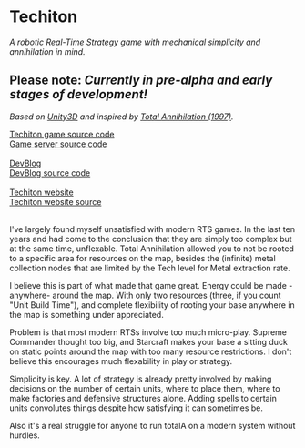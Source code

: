 # Techiton
<i>A robotic Real-Time Strategy game with mechanical simplicity and annihilation in mind.</i>

## Please note: <i>Currently in pre-alpha and early stages of development!</i>
*Based on [Unity3D](https://unity3d.com/) and inspired by [Total Annihilation (1997)](https://en.wikipedia.org/wiki/Total_Annihilation).*

[Techiton game source code](https://github.com/jacobbetz/techiton-game)
<br>
[Game server source code](https://github.com/jacobbetz/techiton-server)
<br><br>
[DevBlog](https://techiton.dev) 
<br>
[DevBlog source code](https://github.com/jacobbetz/techiton-devblog)
<br><br>
[Techiton website](https://techiton.net)
<br>
[Techiton website source](https://github.com/jacobbetz/techiton-www)
<br><br>


I've largely found myself unsatisfied with modern RTS games. In the last ten years and had come to the conclusion that they are simply too complex but at the same time, unflexable. Total Annihilation allowed you to not be rooted to a specific area for resources on the map, besides the (infinite) metal collection nodes that are limited by the Tech level for Metal extraction rate.

I believe this is part of what made that game great. Energy could be made -anywhere- around the map.
With only two resources (three, if you count "Unit Build Time"), and complete flexibility of rooting your base anywhere in the map is something under appreciated. 

Problem is that most modern RTSs involve too much micro-play. Supreme Commander thought too big, and Starcraft makes your base a sitting duck on static points around the map with too many resource restrictions. I don't believe this encourages much flexability in play or strategy.

Simplicity is key. A lot of strategy is already pretty involved by making decisions on the number of certain units, where to place them, where to make factories and defensive structures alone. Adding spells to certain units convolutes things despite how satisfying it can sometimes be. <br>

Also it's a real struggle for anyone to run totalA on a modern system without hurdles.<br>

